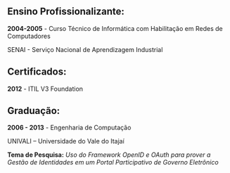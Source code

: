 ## Ensino Profissionalizante:

**2004-2005** - Curso Técnico de Informática com Habilitação em Redes de Computadores

SENAI - Serviço Nacional de Aprendizagem Industrial


## Certificados:

**2012** - ITIL V3 Foundation


## Graduação:

**2006 - 2013** - Engenharia de Computação

UNIVALI – Universidade do Vale do Itajaí

**Tema de Pesquisa:** *Uso do Framework OpenID e OAuth para prover a Gestão de Identidades em um Portal Participativo de Governo Eletrônico*
